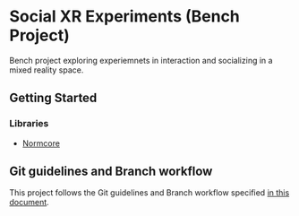 # Social XR Experiments (Bench Project)

Bench project exploring experiemnets in interaction and socializing in a mixed reality space.

## Getting Started

### Libraries

 - [Normcore](https://normcore.io/)

## Git guidelines and Branch workflow

This project follows the Git guidelines and Branch workflow specified [in this document](https://docs.google.com/document/d/1YdiUAUCa8EwPhZxlmx3KddZO_eR8p9uSVT74aZ4Awkk/).
